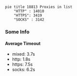 
```mermaid
pie title 18813 Proxies in list
    "HTTP" : 14010
    "HTTPS": 3419
    "SOCKS" : 3142
```

### Some Info
#### Average Timeout

- mixed: 3.7s
- http: 1.8s
- https: 7.5s
- socks: 6.2s